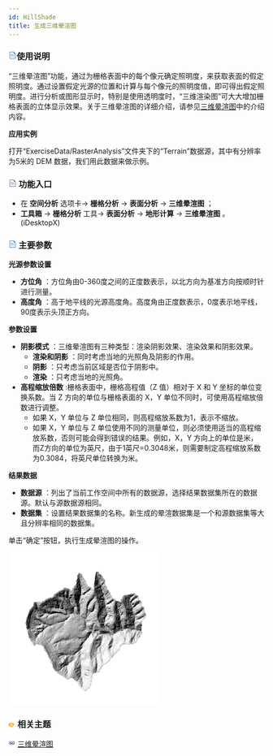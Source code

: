 ```yaml
---
id: HillShade
title: 生成三维晕渲图
---
```

### ![](../../../img/read.gif)使用说明

“三维晕渲图”功能，通过为栅格表面中的每个像元确定照明度，来获取表面的假定照明度。通过设置假定光源的位置和计算与每个像元的照明度值，即可得出假定照明度。进行分析或图形显示时，特别是使用透明度时，“三维渲染图”可大大增加栅格表面的立体显示效果。关于三维晕渲图的详细介绍，请参见[三维晕渲图](AboutHillShade)中的介绍内容。

**应用实例**

打开“ExerciseData/RasterAnalysis”文件夹下的“Terrain”数据源，其中有分辨率为5米的 DEM 数据，我们用此数据来做示例。

### ![](../../img/read.gif) 功能入口

  * 在 **空间分析** 选项卡-> **栅格分析** -> **表面分析** -> **三维晕渲图** ；
  * **工具箱** -> **栅格分析** 工具-> **表面分析** -> **地形计算** -> **三维晕渲图** 。(iDesktopX)

### ![](../../img/read.gif) 主要参数

**光源参数设置**

  * **方位角** ：方位角由0-360度之间的正度数表示，以北方向为基准方向按顺时针进行测量。
  * **高度角** ：高于地平线的光源高度角。高度角由正度数表示，0度表示地平线，90度表示头顶正方向。

**参数设置**

  * **阴影模式** ：三维晕渲图有三种类型：渲染阴影效果、渲染效果和阴影效果。 
    * **渲染和阴影** ：同时考虑当地的光照角及阴影的作用。
    * **阴影** ：只考虑当前区域是否位于阴影中。
    * **渲染** ：只考虑当地的光照角。
  * **高程缩放倍数** :栅格表面中，栅格高程值（Z 值）相对于 X 和 Y 坐标的单位变换系数。当 Z 方向的单位与栅格表面的 X，Y 单位不同时，可使用高程缩放倍数进行调整。 
    * 如果 X，Y 单位与 Z 单位相同，则高程缩放系数为1，表示不缩放。
    * 如果 X，Y 单位与 Z 单位使用不同的测量单位，则必须使用适当的高程缩放系数，否则可能会得到错误的结果。例如，X，Y 方向上的单位是米，而Z方向的单位为英尺，由于1英尺=0.3048米，则需要制定高程缩放系数为0.3084，将英尺单位转换为米。

**结果数据**

  * **数据源** ：列出了当前工作空间中所有的数据源，选择结果数据集所在的数据源。默认与源数据源相同。
  * **数据集** ：设置结果数据集的名称。新生成的晕渲数据集是一个和源数据集等大且分辨率相同的数据集。

单击“确定”按钮，执行生成晕渲图的操作。

![](img/HillShadeResult.png)  

  
### ![](../../../img/seealso.png) 相关主题

![](../../../img/smalltitle.png) [三维晕渲图](AboutHillShade)


